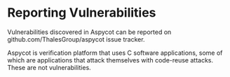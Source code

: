 # Reporting Vulnerabilities

Vulnerabilities discovered in Aspycot can be reported on github.com/ThalesGroup/aspycot issue tracker.

Aspycot is verification platform that uses C software applications, some of which are applications that attack themselves with code-reuse attacks. These are not vulnerabilities.